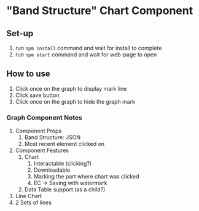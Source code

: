 # "Band Structure" Chart Component

## Set-up

1. run `npm install` command and wait for install to complete
2. run `npm start` command and wait for web-page to open

## How to use

1. Click once on the graph to display mark line
2. Click save button
3. Click once on the graph to hide the graph mark

### Graph Component Notes

1. Component Props
   1. Band Structure: JSON
   2. Most recent element clicked on
2. Component Features
   1. Chart
      1. Interactable (clicking?)
      2. Downloadable
      3. Marking the part where chart was clicked
      4. EC -> Saving with watermark
   2. Data Table support (as a child?)
3. Line Chart
4. 2 Sets of lines
